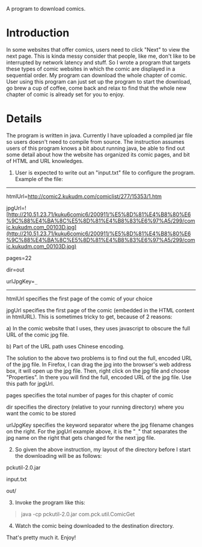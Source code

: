 A program to download comics.

# Introduction #

In some websites that offer comics, users need to click "Next" to view the next page. This is kinda messy consider that people, like me, don't like to be interrupted by network latency and stuff. So I wrote a program that targets these types of comic websites in which the comic are displayed in a sequential order. My program can download the whole chapter of comic. User using this program can just set up the program to start the download, go brew a cup of coffee, come back and relax to find that the whole new chapter of comic is already set for you to enjoy.

# Details #

The program is written in java. Currently I have uploaded a compiled jar file so users doesn't need to compile from source. The instruction assumes users of this program knows a bit about running java, be able to find out some detail about how the website has organized its comic pages, and bit of HTML and URL knowledges.

1) User is expected to write out an "input.txt" file to configure the program. Example of the file:

---

htmlUrl=http://comic2.kukudm.com/comiclist/277/15353/1.htm

jpgUrl=![http://210.51.23.71/kuku6comic6/200911/%E5%8D%81%E4%B8%80%E6%9C%88%E4%BA%8C%E5%8D%81%E4%B8%83%E6%97%A5/299/comic.kukudm.com_00103D.jpg](http://210.51.23.71/kuku6comic6/200911/%E5%8D%81%E4%B8%80%E6%9C%88%E4%BA%8C%E5%8D%81%E4%B8%83%E6%97%A5/299/comic.kukudm.com_00103D.jpg)

pages=22

dir=out

urlJpgKey=`_`


---

htmlUrl specifies the first page of the comic of your choice

jpgUrl specifies the first page of the comic (embedded in the HTML content in htmlURL). This is sometimes tricky to get, because of 2 reasons:

a) In the comic website that I uses, they uses javascript to obscure the full URL of the comic jpg file.

b) Part of the URL path uses Chinese encoding.

The solution to the above two problems is to find out the full, encoded URL of the jpg file. In Firefox, I can drag the jpg into the browser's web address box, it will open up the jpg file. Then, right click on the jpg file and choose "Properties". In there you will find the full, encoded URL of the jpg file. Use this path for jpgUrl.

pages specifies the total number of pages for this chapter of comic

dir specifies the directory (relative to your running directory) where you want the comic to be stored

urlJpgKey specifies the keyword separator where the jpg filename changes on the right. For the jpgUrl example above, it is the "`_`" that separates the jpg name on the right that gets changed for the next jpg file.

2) So given the above instruction, my layout of the directory before I start the downloading will be as follows:

pckutil-2.0.jar

input.txt

out/

3) Invoke the program like this:

> java -cp pckutil-2.0.jar com.pck.util.ComicGet

4) Watch the comic being downloaded to the destination directory.

That's pretty much it. Enjoy!